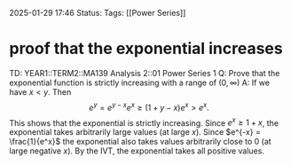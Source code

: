 2025-01-29 17:46
Status: 
Tags: [[Power Series]]
# proof that the exponential increases

TD: YEAR1::TERM2::MA139 Analysis 2::01 Power Series 1
Q: Prove that the exponential function is strictly increasing with a range of $(0,\infty)$
A: If we have $x < y$. Then
$$
e^y = e^{y-x} e^x \geq (1 + y - x)e^x > e^x.
$$
This shows that the exponential is strictly increasing.
Since $e^x \geq 1 + x$, the exponential takes arbitrarily large values (at large $x$). Since $e^{-x} = \frac{1}{e^x}$ the exponential also takes values arbitrarily close to $0$ (at large negative $x$).
By the IVT, the exponential takes all positive values.
<!--ID: 1738172953285-->
